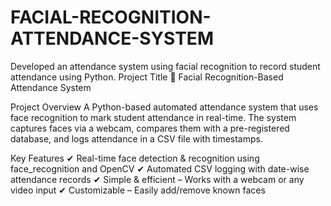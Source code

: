 # FACIAL-RECOGNITION-ATTENDANCE-SYSTEM
Developed an attendance system using facial recognition to record student attendance  using Python.
Project Title
📌 Facial Recognition-Based Attendance System

Project Overview
A Python-based automated attendance system that uses face recognition to mark student attendance in real-time. The system captures faces via a webcam, compares them with a pre-registered database, and logs attendance in a CSV file with timestamps.

Key Features
✔ Real-time face detection & recognition using face_recognition and OpenCV
✔ Automated CSV logging with date-wise attendance records
✔ Simple & efficient – Works with a webcam or any video input
✔ Customizable – Easily add/remove known faces
